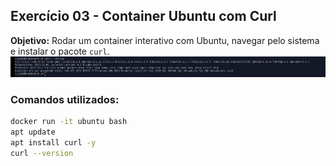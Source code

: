 ## Exercício 03 - Container Ubuntu com Curl

**Objetivo:** Rodar um container interativo com Ubuntu, navegar pelo sistema e instalar o pacote `curl`.
![visão geral](./imagem_exe03.png)

### Comandos utilizados:

```bash
docker run -it ubuntu bash
apt update
apt install curl -y
curl --version

